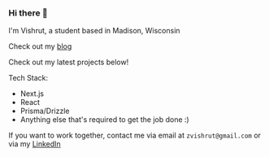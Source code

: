 ### Hi there 👋

I'm Vishrut, a student based in Madison, Wisconsin

Check out my [blog](https://vishrut.tech/blog)

Check out my latest projects below!

Tech Stack:
- Next.js
- React
- Prisma/Drizzle
- Anything else that's required to get the job done :)

If you want to work together, contact me via email at `zvishrut@gmail.com` or via my [LinkedIn](https://linkedin.com/in/vishrut-agrawal)

